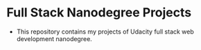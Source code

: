 # Full Stack Nanodegree Projects

- This repository contains my projects of Udacity full stack web development nanodegree.
